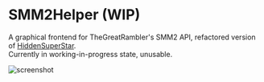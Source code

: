 # SMM2Helper (WIP)

A graphical frontend for TheGreatRambler's SMM2 API, refactored version of [HiddenSuperStar](https://github.com/YidaozhanYa/HiddenSuperStar).  
Currently in working-in-progress state, unusable.

![screenshot](https://imgsrc.baidu.com/super/pic/item/3812b31bb051f8198302f78e9fb44aed2f73e7cb.jpg)